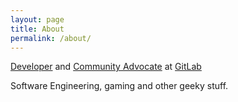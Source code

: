 ```yaml
---
layout: page
title: About
permalink: /about/
---
```


[Developer](https://about.gitlab.com/jobs/developer/) and [Community
Advocate](https://about.gitlab.com/jobs/community-advocate/) at
[GitLab](https://about.gitlab.com)

Software Engineering, gaming and other geeky stuff.
